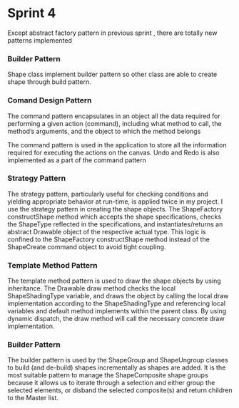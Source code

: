 # Sprint 4
Except abstract factory pattern in previous sprint , there are totally new patterns implemented

### Builder Pattern
Shape class implement builder pattern so other class are able to create shape through build pattern.

### Comand Design Pattern
The command pattern encapsulates in an object all the data required for performing a given action (command), including what method to call, the method’s arguments, and the object to which the method belongs

The command pattern is used in the application to store all the information required for executing the actions on the canvas. Undo and Redo is also implemented as a part of the command pattern

### Strategy Pattern

The strategy pattern, particularly useful for checking conditions and yielding appropriate behavior at
run-time, is applied twice in my project.
I use the strategy pattern in creating the shape objects. The ShapeFactory constructShape method
which accepts the shape specifications, checks the ShapeType reflected in the specifications, and
instantiates/returns an abstract Drawable object of the respective actual type. This logic is confined to
the ShapeFactory constructShape method instead of the ShapeCreate command object to avoid tight
coupling.

### Template Method Pattern

The template method pattern is used to draw the shape objects by using inheritance. The Drawable
draw method checks the local ShapeShadingType variable, and draws the object by calling the local
draw implementation according to the ShapeShadingType and referencing local variables and default
method implements within the parent class. By using dynamic dispatch, the draw method will call the
necessary concrete draw implementation.

### Builder Pattern

The builder pattern is used by the ShapeGroup and ShapeUngroup classes to build (and de-build)
shapes incrementally as shapes are added. It is the most suitable pattern to manage the ShapeComposite
shape groups because it allows us to iterate through a selection and either group the selected elements,
or disband the selected composite(s) and return children to the Master list.